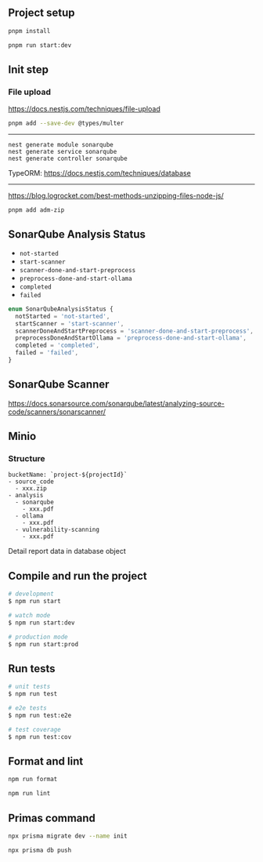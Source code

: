## Project setup

```bash
pnpm install
```

```bash
pnpm run start:dev
```

## Init step

### File upload

https://docs.nestjs.com/techniques/file-upload

```bash
pnpm add --save-dev @types/multer
```

___

```
nest generate module sonarqube
nest generate service sonarqube
nest generate controller sonarqube
```

TypeORM: https://docs.nestjs.com/techniques/database

___

https://blog.logrocket.com/best-methods-unzipping-files-node-js/

```
pnpm add adm-zip
```

## SonarQube Analysis Status

- `not-started`
- `start-scanner`
- `scanner-done-and-start-preprocess`
- `preprocess-done-and-start-ollama`
- `completed`
- `failed`

```typescript
enum SonarQubeAnalysisStatus {
  notStarted = 'not-started',
  startScanner = 'start-scanner',
  scannerDoneAndStartPreprocess = 'scanner-done-and-start-preprocess',
  preprocessDoneAndStartOllama = 'preprocess-done-and-start-ollama',
  completed = 'completed',
  failed = 'failed',
}
```

## SonarQube Scanner

https://docs.sonarsource.com/sonarqube/latest/analyzing-source-code/scanners/sonarscanner/

## Minio

### Structure

```
bucketName: `project-${projectId}`
- source_code
  - xxx.zip
- analysis
  - sonarqube
    - xxx.pdf
  - ollama
    - xxx.pdf
  - vulnerability-scanning
    - xxx.pdf
```

Detail report data in database object

## Compile and run the project

```bash
# development
$ npm run start

# watch mode
$ npm run start:dev

# production mode
$ npm run start:prod
```

## Run tests

```bash
# unit tests
$ npm run test

# e2e tests
$ npm run test:e2e

# test coverage
$ npm run test:cov
```

## Format and lint

```bash
npm run format
```

```bash
npm run lint
```

## Primas command

```bash
npx prisma migrate dev --name init
```

```bash
npx prisma db push
```
